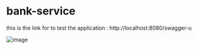 # bank-service

this is the link for to test the application : http://localhost:8080/swagger-u

![image](https://github.com/Mahdi1993Belhaid/bank-service/assets/130987799/19078a35-9b82-47a7-bba7-ec5cf72eecb5)



